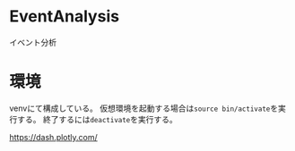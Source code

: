 # EventAnalysis

イベント分析

# 環境

venvにて構成している。
仮想環境を起動する場合は`source bin/activate`を実行する。
終了するには`deactivate`を実行する。

https://dash.plotly.com/